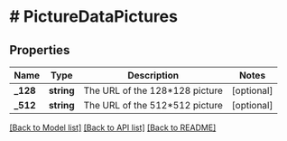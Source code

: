 # # PictureDataPictures

## Properties

Name | Type | Description | Notes
------------ | ------------- | ------------- | -------------
**_128** | **string** | The URL of the 128*128 picture | [optional]
**_512** | **string** | The URL of the 512*512 picture | [optional]

[[Back to Model list]](../README.md#documentation-for-models) [[Back to API list]](../README.md#documentation-for-api-endpoints) [[Back to README]](../README.md)
